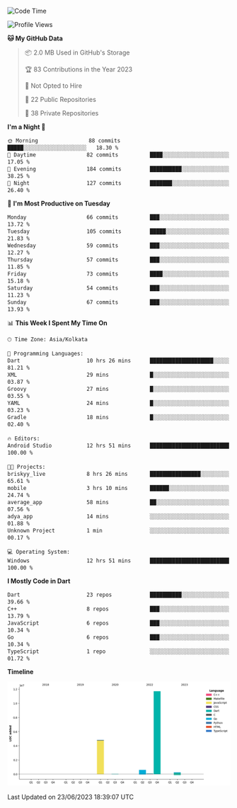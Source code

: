 <!--START_SECTION:waka-->
![Code Time](http://img.shields.io/badge/Code%20Time-785%20hrs%2033%20mins-blue)

![Profile Views](http://img.shields.io/badge/Profile%20Views-7-blue)

**🐱 My GitHub Data** 

> 📦 2.0 MB Used in GitHub's Storage 
 > 
> 🏆 83 Contributions in the Year 2023
 > 
> 🚫 Not Opted to Hire
 > 
> 📜 22 Public Repositories 
 > 
> 🔑 38 Private Repositories 
 > 
**I'm a Night 🦉** 

```text
🌞 Morning                88 commits          █████░░░░░░░░░░░░░░░░░░░░   18.30 % 
🌆 Daytime                82 commits          ████░░░░░░░░░░░░░░░░░░░░░   17.05 % 
🌃 Evening                184 commits         ██████████░░░░░░░░░░░░░░░   38.25 % 
🌙 Night                  127 commits         ███████░░░░░░░░░░░░░░░░░░   26.40 % 
```
📅 **I'm Most Productive on Tuesday** 

```text
Monday                   66 commits          ███░░░░░░░░░░░░░░░░░░░░░░   13.72 % 
Tuesday                  105 commits         █████░░░░░░░░░░░░░░░░░░░░   21.83 % 
Wednesday                59 commits          ███░░░░░░░░░░░░░░░░░░░░░░   12.27 % 
Thursday                 57 commits          ███░░░░░░░░░░░░░░░░░░░░░░   11.85 % 
Friday                   73 commits          ████░░░░░░░░░░░░░░░░░░░░░   15.18 % 
Saturday                 54 commits          ███░░░░░░░░░░░░░░░░░░░░░░   11.23 % 
Sunday                   67 commits          ███░░░░░░░░░░░░░░░░░░░░░░   13.93 % 
```


📊 **This Week I Spent My Time On** 

```text
🕑︎ Time Zone: Asia/Kolkata

💬 Programming Languages: 
Dart                     10 hrs 26 mins      ████████████████████░░░░░   81.21 % 
XML                      29 mins             █░░░░░░░░░░░░░░░░░░░░░░░░   03.87 % 
Groovy                   27 mins             █░░░░░░░░░░░░░░░░░░░░░░░░   03.55 % 
YAML                     24 mins             █░░░░░░░░░░░░░░░░░░░░░░░░   03.23 % 
Gradle                   18 mins             █░░░░░░░░░░░░░░░░░░░░░░░░   02.40 % 

🔥 Editors: 
Android Studio           12 hrs 51 mins      █████████████████████████   100.00 % 

🐱‍💻 Projects: 
briskyy_live             8 hrs 26 mins       ████████████████░░░░░░░░░   65.61 % 
mobile                   3 hrs 10 mins       ██████░░░░░░░░░░░░░░░░░░░   24.74 % 
average_app              58 mins             ██░░░░░░░░░░░░░░░░░░░░░░░   07.56 % 
adya_app                 14 mins             ░░░░░░░░░░░░░░░░░░░░░░░░░   01.88 % 
Unknown Project          1 min               ░░░░░░░░░░░░░░░░░░░░░░░░░   00.17 % 

💻 Operating System: 
Windows                  12 hrs 51 mins      █████████████████████████   100.00 % 
```

**I Mostly Code in Dart** 

```text
Dart                     23 repos            ██████████░░░░░░░░░░░░░░░   39.66 % 
C++                      8 repos             ███░░░░░░░░░░░░░░░░░░░░░░   13.79 % 
JavaScript               6 repos             ███░░░░░░░░░░░░░░░░░░░░░░   10.34 % 
Go                       6 repos             ███░░░░░░░░░░░░░░░░░░░░░░   10.34 % 
TypeScript               1 repo              ░░░░░░░░░░░░░░░░░░░░░░░░░   01.72 % 
```



**Timeline**

![Lines of Code chart](https://raw.githubusercontent.com/shamith16/shamith16/main/assets/bar_graph.png)


 Last Updated on 23/06/2023 18:39:07 UTC
<!--END_SECTION:waka-->
